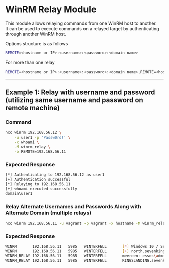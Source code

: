 # WinRM Relay Module

This module allows relaying commands from one WinRM host to another.  
It can be used to execute commands on a relayed target by authenticating through another WinRM host.  

Options structure is as follows
```bash
REMOTE=<hostname or IP>:<username>:<password>:<domain name>
```

For more than one relay
```bash
REMOTE=<hostname or IP>:<username>:<password>:<domain name>,REMOTE=<hostname or IP>:<username>:<password>:<domain name>,REMOTE=<hostname or IP>:<username>:<password>:<domain name>
```
---

## Example 1: Relay with username and password (utilizing same username and password on remote machine)

### Command
```bash
nxc winrm 192.168.56.12 \
    -u user1 -p 'Passw0rd!' \
    -x whoami \
    -M winrm_relay \
    -o REMOTE=192.168.56.11
```

### Expected Response

```bash
[*] Authenticating to 192.168.56.12 as user1
[+] Authentication successful
[*] Relaying to 192.168.56.11
[+] whoami executed successfully
domain\user1
```

### Relay Alternate Usernames and Passwords Along with Alternate Domain (multiple relays)

```bash
nxc winrm 192.168.56.11 -u vagrant -p vagrant -x hostname -M winrm_relay -o REMOTE='192.168.56.12:admin:P@ssw0rd!:ESSOS.LOCAL','KINGSLANDING:admin:P@ssw0rd!:sevenkingdoms.local'
```

### Expected Response

```bash
WINRM       192.168.56.11   5985   WINTERFELL       [*] Windows 10 / Server 2019 Build 17763 (name:WINTERFELL) (domain:north.sevenkingdoms.local) 
WINRM       192.168.56.11   5985   WINTERFELL       [+] north.sevenkingdoms.local\vagrant:vagrant (Pwn3d!)
WINRM_RELAY 192.168.56.11   5985   WINTERFELL       meereen: essos\admin
WINRM_RELAY 192.168.56.11   5985   WINTERFELL       KINGSLANDING.sevenkingdoms.local: sevenkingdoms\admin
```

